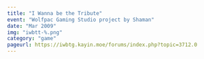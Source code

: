 ```yaml
---
title: "I Wanna be the Tribute"
event: "Wolfpac Gaming Studio project by Shaman"
date: "Mar 2009"
img: "iwbtt-%.png"
category: "game"
pageurl: https://iwbtg.kayin.moe/forums/index.php?topic=3712.0
---
```

